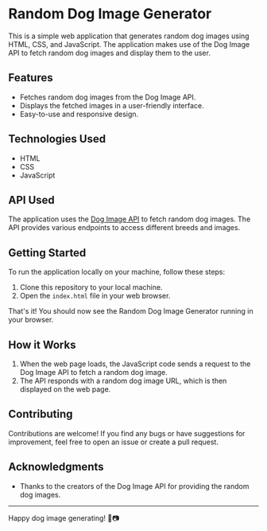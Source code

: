 # Random Dog Image Generator

This is a simple web application that generates random dog images using HTML, CSS, and JavaScript. The application makes use of the Dog Image API to fetch random dog images and display them to the user.

## Features

- Fetches random dog images from the Dog Image API.
- Displays the fetched images in a user-friendly interface.
- Easy-to-use and responsive design.

## Technologies Used

- HTML
- CSS
- JavaScript

## API Used

The application uses the [Dog Image API](https://dog.ceo/api/breeds/image/random) to fetch random dog images. The API provides various endpoints to access different breeds and images.

## Getting Started

To run the application locally on your machine, follow these steps:

1. Clone this repository to your local machine.
2. Open the `index.html` file in your web browser.

That's it! You should now see the Random Dog Image Generator running in your browser.

## How it Works

1. When the web page loads, the JavaScript code sends a request to the Dog Image API to fetch a random dog image.
2. The API responds with a random dog image URL, which is then displayed on the web page.

## Contributing

Contributions are welcome! If you find any bugs or have suggestions for improvement, feel free to open an issue or create a pull request.


## Acknowledgments

- Thanks to the creators of the Dog Image API for providing the random dog images.

---

Happy dog image generating! 🐶📷
